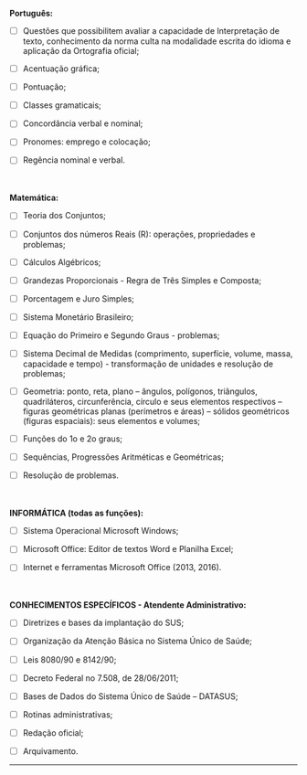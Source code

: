 **Português:**
- [ ] Questões que possibilitem avaliar a capacidade de Interpretação de texto, conhecimento da norma culta na modalidade escrita do idioma e aplicação da Ortografia oficial;
- [ ] Acentuação gráfica;
- [ ] Pontuação;
- [ ] Classes gramaticais;
- [ ] Concordância verbal e nominal;
- [ ] Pronomes: emprego e colocação;
- [ ] Regência nominal e verbal.
<br><br><br>


**Matemática:**
- [ ] Teoria dos Conjuntos;
- [ ] Conjuntos dos números Reais (R): operações, propriedades e problemas;
- [ ] Cálculos Algébricos;
- [ ] Grandezas Proporcionais - Regra de Três Simples e Composta;
- [ ] Porcentagem e Juro Simples;
- [ ] Sistema Monetário Brasileiro;
- [ ] Equação do Primeiro e Segundo Graus - problemas;
- [ ] Sistema Decimal de Medidas (comprimento, superfície, volume, massa, capacidade e tempo) - transformação de unidades e resolução de problemas;
- [ ] Geometria: ponto, reta, plano – ângulos, polígonos, triângulos, quadriláteros, circunferência, círculo e seus elementos respectivos – figuras geométricas planas (perímetros e áreas) – sólidos geométricos (figuras espaciais): seus elementos e volumes;
- [ ] Funções do 1o e 2o graus;
- [ ] Sequências, Progressões Aritméticas e Geométricas;
- [ ] Resolução de problemas.
<br><br><br>


**INFORMÁTICA (todas as funções):**
- [ ] Sistema Operacional Microsoft Windows;
- [ ] Microsoft Office: Editor de textos Word e Planilha Excel;
- [ ] Internet e ferramentas Microsoft Office (2013, 2016).
<br><br><br>


**CONHECIMENTOS ESPECÍFICOS - Atendente Administrativo:**
- [ ] Diretrizes e bases da implantação do SUS;
- [ ] Organização da Atenção Básica no Sistema Único de Saúde;
- [ ] Leis 8080/90 e 8142/90;
- [ ] Decreto Federal no 7.508, de 28/06/2011;
- [ ] Bases de Dados do Sistema Único de Saúde – DATASUS;
- [ ] Rotinas administrativas;
- [ ] Redação oficial;
- [ ] Arquivamento.


--------------------------------------------------------------------------------------------
